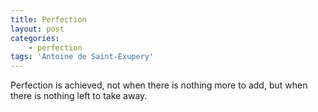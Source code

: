 ```yaml
---
title: Perfection
layout: post
categories:
    - perfection
tags: 'Antoine de Saint-Exupery'
---
```


Perfection is achieved, not when there is nothing more to add, but when there is nothing left to take away.